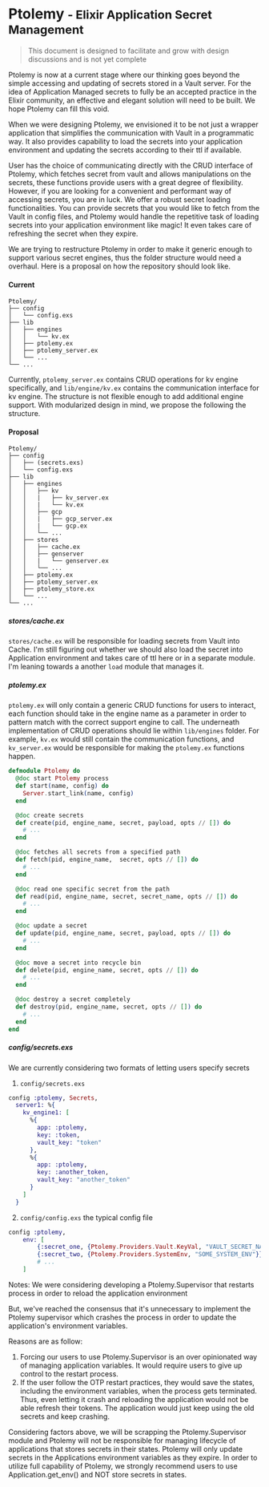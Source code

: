 # Ptolemy <small>- Elixir Application Secret Management</small>

> This document is designed to facilitate and grow with design discussions and is not yet complete

Ptolemy is now at a current stage where our thinking goes beyond the simple accessing and updating of secrets stored in a Vault server. For the idea of Application Managed secrets to fully be an accepted practice in the Elixir community, an effective and elegant solution will need to be built. We hope Ptolemy can fill this void.

When we were designing Ptolemy, we envisioned it to be not just a wrapper application that simplifies the communication with Vault in a programmatic way. It also provides capability to load the secrets into your application environment and updating the secrets according to their ttl if available.

User has the choice of communicating directly with the CRUD interface of Ptolemy, which fetches secret from vault and allows manipulations on the secrets, these functions provide users with a great degree of flexibility. However, if you are looking for a convenient and performant way of accessing secrets, you are in luck. We offer a robust secret loading functionalities. You can provide secrets that you would like to fetch from the Vault in config files, and Ptolemy would handle the repetitive task of loading secrets into your application environment like magic! It even takes care of refreshing the secret when they expire.

We are trying to restructure Ptolemy in order to make it generic enough to support various secret engines, thus the folder structure would need a overhaul. Here is a proposal on how the repository should look like.

#### Current
```
Ptolemy/
├── config
│   └── config.exs
├── lib
│   ├── engines
│   │   └── kv.ex
│   ├── ptolemy.ex
│   ├── ptolemy_server.ex
│   └── ...
└── ...
```
Currently, `ptolemy_server.ex` contains CRUD operations for kv engine specifically, and `lib/engine/kv.ex` contains the communication interface for kv engine. The structure is not flexible enough to add additional engine support. With modularized design in mind, we propose the following the structure.


#### Proposal
```
Ptolemy/
├── config
│   ├── (secrets.exs)
│   └── config.exs
├── lib
│   ├── engines
│   │   ├── kv
│   │   |   ├── kv_server.ex
│   │   |   └── kv.ex
│   │   ├── gcp
│   │   |   ├── gcp_server.ex
│   │   |   └── gcp.ex
│   │   └── ...
│   ├── stores
│   │   ├── cache.ex
│   │   ├── genserver
│   │   |   └── genserver.ex
│   │   └── ...
│   ├── ptolemy.ex
│   ├── ptolemy_server.ex
│   ├── ptolemy_store.ex
│   └── ...
└── ...
```

##### stores/cache.ex
`stores/cache.ex` will be responsible for loading secrets from Vault into Cache. I'm still figuring out whether we should also load the secret into Application environment and takes care of ttl here or in a separate module. I'm leaning towards a another `load` module that manages it.

##### ptolemy.ex
`ptolemy.ex` will only contain a generic CRUD functions for users to interact, each function should take in the engine name as a parameter in order to pattern match with the correct support engine to call.  The underneath implementation of CRUD operations should lie within `lib/engines` folder. For example, `kv.ex` would still contain the communication functions, and `kv_server.ex` would be responsible for making the `ptolemy.ex` functions happen.

```elixir
defmodule Ptolemy do
  @doc start Ptolemy process
  def start(name, config) do
    Server.start_link(name, config)
  end

  @doc create secrets
  def create(pid, engine_name, secret, payload, opts // []) do
    # ...
  end

  @doc fetches all secrets from a specified path
  def fetch(pid, engine_name,  secret, opts // []) do
    # ...
  end

  @doc read one specific secret from the path
  def read(pid, engine_name, secret, secret_name, opts // []) do
    # ...
  end

  @doc update a secret
  def update(pid, engine_name, secret, payload, opts // []) do
    # ...
  end

  @doc move a secret into recycle bin
  def delete(pid, engine_name, secret, opts // []) do
    # ...
  end

  @doc destroy a secret completely
  def destroy(pid, engine_name, secret, opts // []) do
    # ...
  end
end
```

##### config/secrets.exs
We are currently considering two formats of letting users specify secrets

1. `config/secrets.exs`
```elixir
config :ptolemy, Secrets,
  server1: %{
    kv_engine1: [
      %{
        app: :ptolemy,
        key: :token,
        vault_key: "token"
      },
      %{
        app: :ptolemy,
        key: :another_token,
        vault_key: "another_token"
      }
    ]
  }
```

2. `config/config.exs` the typical config file
```elixir
config :ptolemy,
	env: [
		{:secret_one, {Ptolemy.Providers.Vault.KeyVal, "VAULT_SECRET_NAME"}},
		{:secret_two, {Ptolemy.Providers.SystemEnv, "SOME_SYSTEM_ENV"}},
		# ...
	]
```


Notes:
We were considering developing a Ptolemy.Supervisor that restarts process in order to reload the application environment

But, we've reached the consensus that it's unnecessary to implement the Ptolemy supervisor which crashes the process in order to update the application's environment variables.

Reasons are as follow:

1. Forcing our users to use Ptolemy.Supervisor is an over opinionated way of managing application variables. It would require users to give up control to the restart process.
2. If the user follow the OTP restart practices, they would save the states, including the environment variables, when the process gets terminated. Thus, even letting it crash and reloading the application would not be able refresh their tokens. The application would just keep using the old secrets and keep crashing.

Considering factors above, we will be scrapping the Ptolemy.Supervisor module and Ptolemy will not be responsible for managing lifecycle of applications that stores secrets in their states. Ptolemy will only update secrets in the Applications environment variables as they expire. In order to utilize full capability of Ptolemy, we strongly recommend users to use Application.get_env() and NOT store secrets in states.
